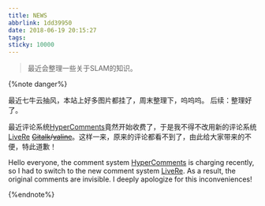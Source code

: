 ```yaml
---
title: NEWS
abbrlink: 1dd39950
date: 2018-06-19 20:15:27
tags:
sticky: 10000
---
```


> 最近会整理一些关于SLAM的知识。

<!--more-->

{%note danger%}

最近七牛云抽风，本站上好多图片都挂了，周末整理下，呜呜呜。
后续：整理好了。

最近评论系统[HyperComments](https://www.hypercomments.com)竟然开始收费了，于是我不得不改用新的评论系统[LiveRe](https://livere.com/) ~~[Gitalk](https://gitalk.github.io/)/[valine](https://valine.js.org/)~~。这样一来，原来的评论都看不到了，由此给大家带来的不便，特此道歉！

Hello everyone, the comment system [HyperComments](https://www.hypercomments.com) is charging recently, so I had to switch to the new comment system [LiveRe](https://livere.com/). As a result, the original comments are invisible. I deeply apologize for this inconveniences!

{%endnote%}